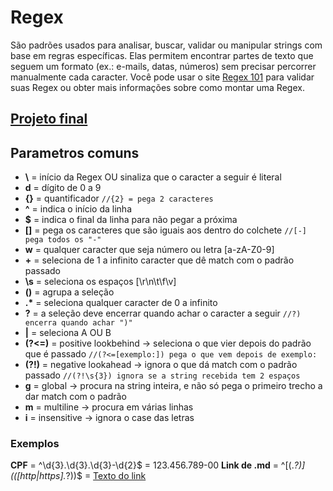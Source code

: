 # Regex
São padrões usados para analisar, buscar, validar ou manipular strings com base em regras específicas. Elas permitem encontrar partes de texto que seguem um formato (ex.: e-mails, datas, números) sem precisar percorrer manualmente cada caracter.
Você pode usar o site [Regex 101](https://regex101.com/) para validar suas Regex ou obter mais informações sobre como montar uma Regex.

## [Projeto final](https://github.com/thamiavicente/javascript-typescript/blob/main/Projetos/Regex)

## Parametros comuns
- **\\** = início da Regex OU sinaliza que o caracter a seguir é literal
- **d** = dígito de 0 a 9
- **{}** = quantificador `//{2} = pega 2 caracteres`
- **^** = indica o início da linha
- **$** = indica o final da linha para não pegar a próxima
- **[]** = pega os caracteres que são iguais aos dentro do colchete `//[-] pega todos os "-"`
- **w** = qualquer caracter que seja número ou letra [a-zA-Z0-9]
- **+** = seleciona de 1 a infinito caracter que dê match com o padrão passado
- **\s** = seleciona os espaços [\r\n\t\f\v]
- **()** = agrupa a seleção
- **.\*** = seleciona qualquer caracter de 0 a infinito
- **?** = a seleção deve encerrar quando achar o caracter a seguir `//?) encerra quando achar ")"`
- **|** = seleciona A OU B
- **(?<=)** = positive lookbehind -> seleciona o que vier depois do padrão que é passado `//(?<=[exemplo:]) pega o que vem depois de exemplo:`
- **(?!)** = negative lookahead -> ignora o que dá match com o padrão passado `//(?!\s{3}) ignora se a string recebida tem 2 espaços`
- **g** = global -> procura na string inteira, e não só pega o primeiro trecho a dar match com o padrão
- **m** = multiline -> procura em várias linhas
- **i** = insensitive -> ignora o case das letras

### Exemplos
**CPF** = ^\d{3}.\d{3}.\d{3}-\d{2}$ = 123.456.789-00
**Link de .md** = ^\[(.*?)\]\(([http|https].*?)\)$ = [Texto do link](http://link.com.br)